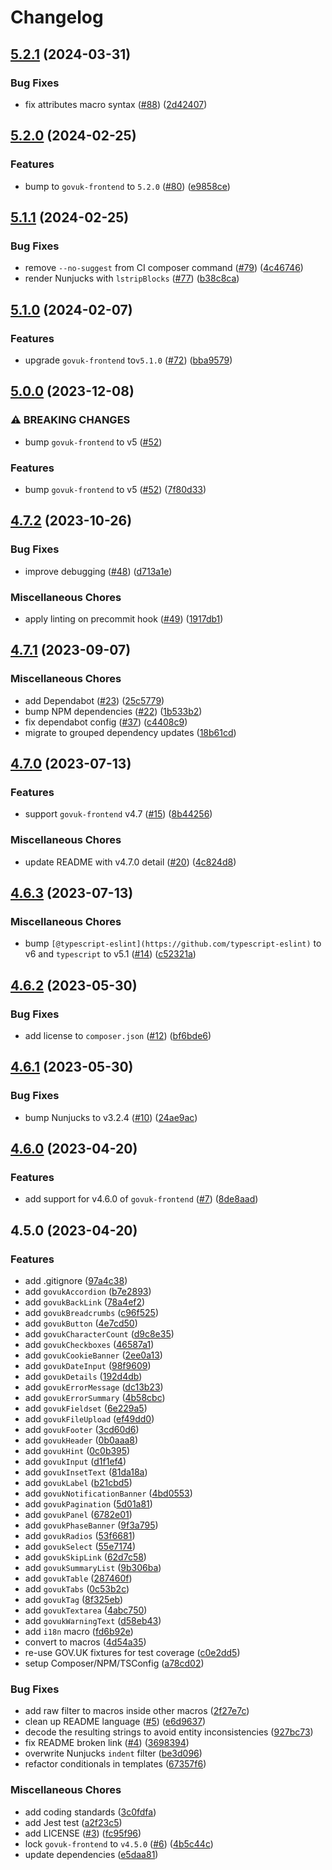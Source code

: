 # Changelog

## [5.2.1](https://github.com/JoshuaLicense/govuk-frontend-twig/compare/v5.2.0...v5.2.1) (2024-03-31)


### Bug Fixes

* fix attributes macro syntax ([#88](https://github.com/JoshuaLicense/govuk-frontend-twig/issues/88)) ([2d42407](https://github.com/JoshuaLicense/govuk-frontend-twig/commit/2d424073485a7995ffe7e2fe81021034390ce557))

## [5.2.0](https://github.com/JoshuaLicense/govuk-frontend-twig/compare/v5.1.1...v5.2.0) (2024-02-25)


### Features

* bump to `govuk-frontend` to `5.2.0` ([#80](https://github.com/JoshuaLicense/govuk-frontend-twig/issues/80)) ([e9858ce](https://github.com/JoshuaLicense/govuk-frontend-twig/commit/e9858ce857040775f3878e56361d21d07a1152a5))

## [5.1.1](https://github.com/JoshuaLicense/govuk-frontend-twig/compare/v5.1.0...v5.1.1) (2024-02-25)


### Bug Fixes

* remove `--no-suggest` from CI composer command ([#79](https://github.com/JoshuaLicense/govuk-frontend-twig/issues/79)) ([4c46746](https://github.com/JoshuaLicense/govuk-frontend-twig/commit/4c46746ac5a0cee29c7543e91d5468e989c76894))
* render Nunjucks with `lstripBlocks` ([#77](https://github.com/JoshuaLicense/govuk-frontend-twig/issues/77)) ([b38c8ca](https://github.com/JoshuaLicense/govuk-frontend-twig/commit/b38c8cad0d0cbafa940a6e30048f4db311bad869))

## [5.1.0](https://github.com/JoshuaLicense/govuk-frontend-twig/compare/v5.0.0...v5.1.0) (2024-02-07)


### Features

* upgrade `govuk-frontend` to`v5.1.0` ([#72](https://github.com/JoshuaLicense/govuk-frontend-twig/issues/72)) ([bba9579](https://github.com/JoshuaLicense/govuk-frontend-twig/commit/bba95799a35038d0fa24243df84973967bec335e))

## [5.0.0](https://github.com/JoshuaLicense/govuk-frontend-twig/compare/v4.7.2...v5.0.0) (2023-12-08)


### ⚠ BREAKING CHANGES

* bump `govuk-frontend` to v5 ([#52](https://github.com/JoshuaLicense/govuk-frontend-twig/issues/52))

### Features

* bump `govuk-frontend` to v5 ([#52](https://github.com/JoshuaLicense/govuk-frontend-twig/issues/52)) ([7f80d33](https://github.com/JoshuaLicense/govuk-frontend-twig/commit/7f80d3370f5d73fe865addde5d5807406542aa62))

## [4.7.2](https://github.com/JoshuaLicense/govuk-frontend-twig/compare/v4.7.1...v4.7.2) (2023-10-26)


### Bug Fixes

* improve debugging ([#48](https://github.com/JoshuaLicense/govuk-frontend-twig/issues/48)) ([d713a1e](https://github.com/JoshuaLicense/govuk-frontend-twig/commit/d713a1efc1001af651bd7fc3ede761c200516a1f))


### Miscellaneous Chores

* apply linting on precommit hook ([#49](https://github.com/JoshuaLicense/govuk-frontend-twig/issues/49)) ([1917db1](https://github.com/JoshuaLicense/govuk-frontend-twig/commit/1917db181a998f8f0792ee563ddf55d6de41db3e))

## [4.7.1](https://github.com/JoshuaLicense/govuk-frontend-twig/compare/v4.7.0...v4.7.1) (2023-09-07)


### Miscellaneous Chores

* add Dependabot ([#23](https://github.com/JoshuaLicense/govuk-frontend-twig/issues/23)) ([25c5779](https://github.com/JoshuaLicense/govuk-frontend-twig/commit/25c57799cb4568c2cf8ed511078b0ac9e2bc8073))
* bump NPM dependencies ([#22](https://github.com/JoshuaLicense/govuk-frontend-twig/issues/22)) ([1b533b2](https://github.com/JoshuaLicense/govuk-frontend-twig/commit/1b533b2ab76a4b502d8217d536643fbac8c608f1))
* fix dependabot config ([#37](https://github.com/JoshuaLicense/govuk-frontend-twig/issues/37)) ([c4408c9](https://github.com/JoshuaLicense/govuk-frontend-twig/commit/c4408c9f7eb1386b6fe9e6ee86a32d64fc761d02))
* migrate to grouped dependency updates ([18b61cd](https://github.com/JoshuaLicense/govuk-frontend-twig/commit/18b61cdd319a3f09a351489d672e884e7871caf1))

## [4.7.0](https://github.com/JoshuaLicense/govuk-frontend-twig/compare/v4.6.3...v4.7.0) (2023-07-13)


### Features

* support `govuk-frontend` v4.7 ([#15](https://github.com/JoshuaLicense/govuk-frontend-twig/issues/15)) ([8b44256](https://github.com/JoshuaLicense/govuk-frontend-twig/commit/8b44256bbbef596e13c925e0558e8d0ae9928e50))


### Miscellaneous Chores

* update README with v4.7.0 detail ([#20](https://github.com/JoshuaLicense/govuk-frontend-twig/issues/20)) ([4c824d8](https://github.com/JoshuaLicense/govuk-frontend-twig/commit/4c824d86bb17dd94a4e6498c89915ed1316b1637))

## [4.6.3](https://github.com/JoshuaLicense/govuk-frontend-twig/compare/v4.6.2...v4.6.3) (2023-07-13)


### Miscellaneous Chores

* bump `[@typescript-eslint](https://github.com/typescript-eslint)` to v6 and `typescript` to v5.1 ([#14](https://github.com/JoshuaLicense/govuk-frontend-twig/issues/14)) ([c52321a](https://github.com/JoshuaLicense/govuk-frontend-twig/commit/c52321a972e30bce0e5e15d71201a99e4771c998))

## [4.6.2](https://github.com/JoshuaLicense/govuk-frontend-twig/compare/v4.6.1...v4.6.2) (2023-05-30)

### Bug Fixes

- add license to `composer.json` ([#12](https://github.com/JoshuaLicense/govuk-frontend-twig/issues/12)) ([bf6bde6](https://github.com/JoshuaLicense/govuk-frontend-twig/commit/bf6bde6997648d0970355aa6a0da6556c7f63958))

## [4.6.1](https://github.com/JoshuaLicense/govuk-frontend-twig/compare/v4.6.0...v4.6.1) (2023-05-30)

### Bug Fixes

- bump Nunjucks to v3.2.4 ([#10](https://github.com/JoshuaLicense/govuk-frontend-twig/issues/10)) ([24ae9ac](https://github.com/JoshuaLicense/govuk-frontend-twig/commit/24ae9acb1a687c1d77c9c0daf661752b8897dde1))

## [4.6.0](https://github.com/JoshuaLicense/govuk-frontend-twig/compare/v4.5.0...v4.6.0) (2023-04-20)

### Features

- add support for v4.6.0 of `govuk-frontend` ([#7](https://github.com/JoshuaLicense/govuk-frontend-twig/issues/7)) ([8de8aad](https://github.com/JoshuaLicense/govuk-frontend-twig/commit/8de8aad53db91091461b4a86be6b9a9c911fc1f0))

## 4.5.0 (2023-04-20)

### Features

- add .gitignore ([97a4c38](https://github.com/JoshuaLicense/govuk-frontend-twig/commit/97a4c389bdb7d4b0818b89c4ffa891334923318e))
- add `govukAccordion` ([b7e2893](https://github.com/JoshuaLicense/govuk-frontend-twig/commit/b7e289304b6ba9463f6fdfd1740414cdeca20463))
- add `govukBackLink` ([78a4ef2](https://github.com/JoshuaLicense/govuk-frontend-twig/commit/78a4ef29ee353aa8e744c9623d7bbb914d5a50c5))
- add `govukBreadcrumbs` ([c96f525](https://github.com/JoshuaLicense/govuk-frontend-twig/commit/c96f52530da2007b9f28b82234dfbcac93db09c3))
- add `govukButton` ([4e7cd50](https://github.com/JoshuaLicense/govuk-frontend-twig/commit/4e7cd507c84ebc2d5090f8c623a149096d5c1b21))
- add `govukCharacterCount` ([d9c8e35](https://github.com/JoshuaLicense/govuk-frontend-twig/commit/d9c8e353de7c87f4dcf6829c59ab99d12b2bb0b6))
- add `govukCheckboxes` ([46587a1](https://github.com/JoshuaLicense/govuk-frontend-twig/commit/46587a122bd39ef5326b8b3f9aef20dbd6f306d1))
- add `govukCookieBanner` ([2ee0a13](https://github.com/JoshuaLicense/govuk-frontend-twig/commit/2ee0a13b1dc9883f4b3ead4b0adf9922920abeb6))
- add `govukDateInput` ([98f9609](https://github.com/JoshuaLicense/govuk-frontend-twig/commit/98f960919e680ddd88f5e1327101041856247a01))
- add `govukDetails` ([192d4db](https://github.com/JoshuaLicense/govuk-frontend-twig/commit/192d4db76ebf42172e416fe2a7baed2a90dd10ff))
- add `govukErrorMessage` ([dc13b23](https://github.com/JoshuaLicense/govuk-frontend-twig/commit/dc13b23c20cd501df04888b9c20cfbb3ea6d7b2a))
- add `govukErrorSummary` ([4b58cbc](https://github.com/JoshuaLicense/govuk-frontend-twig/commit/4b58cbcdffee81d6cb5ef61007f9315f54ee9669))
- add `govukFieldset` ([6e229a5](https://github.com/JoshuaLicense/govuk-frontend-twig/commit/6e229a5ac01d0e3593bbca75e829734139971a40))
- add `govukFileUpload` ([ef49dd0](https://github.com/JoshuaLicense/govuk-frontend-twig/commit/ef49dd06ed709731bb6890ec6abbb0b29be1ebd9))
- add `govukFooter` ([3cd60d6](https://github.com/JoshuaLicense/govuk-frontend-twig/commit/3cd60d667144e4ceee4df40e7a7c6385cb3221a4))
- add `govukHeader` ([0b0aaa8](https://github.com/JoshuaLicense/govuk-frontend-twig/commit/0b0aaa83d3f11cd3f6ad6e8c01c6c6c3714e7aa1))
- add `govukHint` ([0c0b395](https://github.com/JoshuaLicense/govuk-frontend-twig/commit/0c0b3955e945accbc59a8c5cfde020004ad9f687))
- add `govukInput` ([d1f1ef4](https://github.com/JoshuaLicense/govuk-frontend-twig/commit/d1f1ef42dbd5cbba263c1142f401af3a6b894833))
- add `govukInsetText` ([81da18a](https://github.com/JoshuaLicense/govuk-frontend-twig/commit/81da18a372b1664ca249f72ca6a89661e18f3b59))
- add `govukLabel` ([b21cbd5](https://github.com/JoshuaLicense/govuk-frontend-twig/commit/b21cbd510fc429f98b5e2a8a355371680962adcd))
- add `govukNotificationBanner` ([4bd0553](https://github.com/JoshuaLicense/govuk-frontend-twig/commit/4bd0553cc7d6e29d3e21044114e2dc8f598e5daa))
- add `govukPagination` ([5d01a81](https://github.com/JoshuaLicense/govuk-frontend-twig/commit/5d01a81a8c111b1dcccb40e6869444254fd5d171))
- add `govukPanel` ([6782e01](https://github.com/JoshuaLicense/govuk-frontend-twig/commit/6782e01227b118f19f9f860a8a8f3c44a7298d0a))
- add `govukPhaseBanner` ([9f3a795](https://github.com/JoshuaLicense/govuk-frontend-twig/commit/9f3a795074da36a5af2e255844f4c3e496286e5e))
- add `govukRadios` ([53f6681](https://github.com/JoshuaLicense/govuk-frontend-twig/commit/53f668173454f328836c8a6eccd33a7dcd936646))
- add `govukSelect` ([55e7174](https://github.com/JoshuaLicense/govuk-frontend-twig/commit/55e7174471c711ae504881e939f59b474d51cd4c))
- add `govukSkipLink` ([62d7c58](https://github.com/JoshuaLicense/govuk-frontend-twig/commit/62d7c58a1ad010b342ba2cebc583bfdd4f495462))
- add `govukSummaryList` ([9b306ba](https://github.com/JoshuaLicense/govuk-frontend-twig/commit/9b306baa7971e48fc08ee26fb29da36a7ada4ebd))
- add `govukTable` ([287460f](https://github.com/JoshuaLicense/govuk-frontend-twig/commit/287460f045a83efb2eba9b4d5726f7e849eca031))
- add `govukTabs` ([0c53b2c](https://github.com/JoshuaLicense/govuk-frontend-twig/commit/0c53b2c517773eb308db59a1f320672d920b9487))
- add `govukTag` ([8f325eb](https://github.com/JoshuaLicense/govuk-frontend-twig/commit/8f325eb4493c99287265e86856b62a252d60710a))
- add `govukTextarea` ([4abc750](https://github.com/JoshuaLicense/govuk-frontend-twig/commit/4abc750935481680452cc846c2fbed59b53f3ab8))
- add `govukWarningText` ([d58eb43](https://github.com/JoshuaLicense/govuk-frontend-twig/commit/d58eb43cb3c6b781ae61f976a3220831a26038d7))
- add `i18n` macro ([fd6b92e](https://github.com/JoshuaLicense/govuk-frontend-twig/commit/fd6b92e0257fd90b55840bae9ddc4f56a698b93f))
- convert to macros ([4d54a35](https://github.com/JoshuaLicense/govuk-frontend-twig/commit/4d54a35f060309bf11a826872013b97480ff33e7))
- re-use GOV.UK fixtures for test coverage ([c0e2dd5](https://github.com/JoshuaLicense/govuk-frontend-twig/commit/c0e2dd537fb4e0ee404170046d12a0bf913d0d91))
- setup Composer/NPM/TSConfig ([a78cd02](https://github.com/JoshuaLicense/govuk-frontend-twig/commit/a78cd0259f038af67157fc19757d18bef285f28f))

### Bug Fixes

- add raw filter to macros inside other macros ([2f27e7c](https://github.com/JoshuaLicense/govuk-frontend-twig/commit/2f27e7c0a124cfa29ea16943e85c1ed323f26716))
- clean up README language ([#5](https://github.com/JoshuaLicense/govuk-frontend-twig/issues/5)) ([e6d9637](https://github.com/JoshuaLicense/govuk-frontend-twig/commit/e6d96376a0dcc9d9afdf4354c10c3790bf15978e))
- decode the resulting strings to avoid entity inconsistencies ([927bc73](https://github.com/JoshuaLicense/govuk-frontend-twig/commit/927bc73b6e38232ae6fb7968cb1984d592745479))
- fix README broken link ([#4](https://github.com/JoshuaLicense/govuk-frontend-twig/issues/4)) ([3698394](https://github.com/JoshuaLicense/govuk-frontend-twig/commit/3698394f5c415658f4a2a7f67d6a3efcd74dfc19))
- overwrite Nunjucks `indent` filter ([be3d096](https://github.com/JoshuaLicense/govuk-frontend-twig/commit/be3d0962d45014b189fc58a3366b78c69232c42d))
- refactor conditionals in templates ([67357f6](https://github.com/JoshuaLicense/govuk-frontend-twig/commit/67357f670363cc749857fec8ff903e6481eef37d))

### Miscellaneous Chores

- add coding standards ([3c0fdfa](https://github.com/JoshuaLicense/govuk-frontend-twig/commit/3c0fdfa3787d3792f2993668966a464db7ae291d))
- add Jest test ([a2f23c5](https://github.com/JoshuaLicense/govuk-frontend-twig/commit/a2f23c508897e1ba6dc329d3a807cca7e2c86b1d))
- add LICENSE ([#3](https://github.com/JoshuaLicense/govuk-frontend-twig/issues/3)) ([fc95f96](https://github.com/JoshuaLicense/govuk-frontend-twig/commit/fc95f961b5847e350be14c0f9faa42844945ed53))
- lock `govuk-frontend` to `v4.5.0` ([#6](https://github.com/JoshuaLicense/govuk-frontend-twig/issues/6)) ([4b5c44c](https://github.com/JoshuaLicense/govuk-frontend-twig/commit/4b5c44c40724ec3d87eff1adc828c214ef07967d))
- update dependencies ([e5daa81](https://github.com/JoshuaLicense/govuk-frontend-twig/commit/e5daa8145654d8001d4e3bb431975fa42bf73394))
